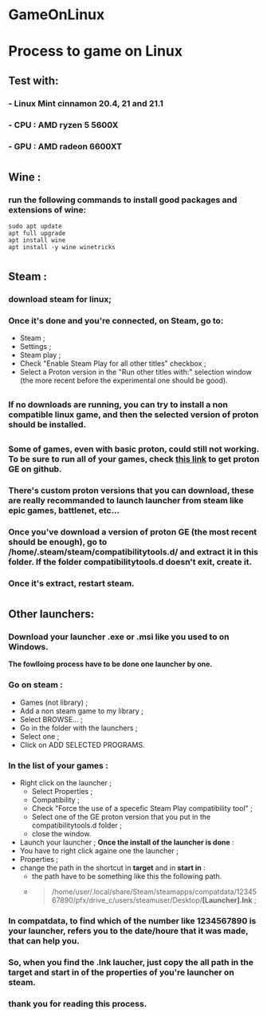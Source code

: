 # GameOnLinux

# Process to game on Linux
## Test with:
### - Linux Mint cinnamon 20.4, 21 and 21.1
### - CPU : AMD ryzen 5 5600X
### - GPU : AMD radeon 6600XT
###
#
## Wine :
### run the following commands to install good packages and extensions of wine: 
```
sudo apt update 
apt full upgrade
apt install wine
apt install -y wine winetricks
```
#
## Steam :
### download steam for linux;
### Once it's done and you're connected, on Steam, go to:
* Steam ;
* Settings ;
* Steam play ;
* Check "Enable Steam Play for all other titles" checkbox ;
* Select a Proton version in the "Run other titles with:" selection window (the more recent before the experimental one should be good).
##
### If no downloads are running, you can try to install a non compatible linux game, and then the selected version of proton should be installed.
##
### Some of games, even with basic proton, could still not working. To be sure to run all of your games, check [this link](https://github.com/GloriousEggroll/proton-ge-custom/releases) to get proton GE on github.
### There's custom proton versions that you can download, these are really recommanded to launch launcher from steam like epic games, battlenet, etc...
### Once you've download a version of proton GE (the most recent should be enough), go to **/home/.steam/steam/compatibilitytools.d/** and extract it in this folder. **If the folder compatibilitytools.d doesn't exit, create it**.
### Once it's extract, restart steam.
#
## Other launchers:
### Download your launcher .exe or .msi like you used to on Windows.
**The fowlloing process have to be done one launcher by one.**
### Go on steam :
* Games (not library) ;
* Add a non steam game to my library ;
* Select BROWSE... ;
* Go in the folder with the launchers ;
* Select one ;
* Click on ADD SELECTED PROGRAMS.
### In the list of your games :
* Right click on the launcher ;
  * Select Properties ;
  * Compatibility ;
  * Check "Force the use of a specefic Steam Play compatibility tool" ;
  * Select one of the GE proton version that you put in the compatibilitytools.d folder ;
  * close the window.
* Launch your launcher ;
**Once the install of the launcher is done** :
* You have to right click againe one the launcher ;
* Properties ;
* change the path in the shortcut in **target** and in **start in** :
  * the path have to be something like this the following path.
  * >/home/user/.local/share/Steam/steamapps/compatdata/1234567890/pfx/drive_c/users/steamuser/Desktop/**[Launcher].lnk** ;
### In compatdata, to find which of the number like 1234567890 is your launcher, refers you to the date/houre that it was made, that can help you.
### So, when you find the .lnk laucher, just copy the all path in the **target** and **start in** of the properties of you're launcher on steam.

### thank you for reading this process.
